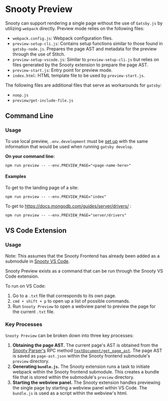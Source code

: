 # Snooty Preview

Snooty can support rendering a single page without the use of `Gatsby.js` by utilizing `webpack` directly. Preview mode relies on the following files:

-   `webpack.config.js`: Webpack configuration files.
-   `preview-setup-cli.js`: Contains setup functions similar to those found in `gatsby-node.js`. Prepares the page AST and metadata for the preview through the use of Stitch.
-   `preview-setup-vscode.js`: Similar to `preview-setup-cli.js` but relies on files generated by the Snooty extension to prepare the page AST.
-   `preview-start.js`: Entry point for preview mode.
-   `index.html`: HTML template file to be used by `preview-start.js`.

The following files are additional files that serve as workarounds for `gatsby`:

-   `noop.js`
-   `preview/get-include-file.js`

## Command Line

### Usage

To use local preview, `.env.development` must be [set up](https://github.com/mongodb/snooty/tree/master#envdevelopment) with the same information that would be used when running `gatsby develop`.

**On your command line:**

```
npm run preview -- --env.PREVIEW_PAGE="<page-name-here>"
```

#### Examples

To get to the landing page of a site:

```
npm run preview -- --env.PREVIEW_PAGE="index"
```

To get to https://docs.mongodb.com/guides/server/drivers/ :

```
npm run preview -- --env.PREVIEW_PAGE="server/drivers"
```

## VS Code Extension

### Usage

Note: This assumes that the Snooty Frontend has already been added as a submodule in [Snooty VS Code](https://github.com/mongodb/snooty-vscode).

Snooty Preview exists as a command that can be run through the Snooty VS Code extension.

To run on VS Code:

1. Go to a `.txt` file that corresponds to its own page.
2. `cmd + shift + p` to open up a list of possible commands.
3. Run `Snooty Preview` to open a webview panel to preview the page for the current `.txt` file.

### Key Processes

`Snooty Preview` can be broken down into three key processes:

1. **Obtaining the page AST.**
   The current page's AST is obtained from the [Snooty Parser's](https://github.com/mongodb/snooty-parser) RPC method [`textDocument/get_page_ast`](https://github.com/mongodb/snooty-parser/blob/DOCSP-6544/RPC-methods.md#textdocumentget_page_ast). The page AST is saved as `page-ast.json` within the Snooty frontend submodule's `preview` directory.
2. **Generating `bundle.js`.**
   The Snooty extension runs a task to initiate webpack within the Snooty frontend submodule. This creates a bundle file that is stored within the submodule's `preview` directory.
3. **Starting the webview panel.**
   The Snooty extension handles previewing the single page by starting a webview panel within VS Code. The `bundle.js` is used as a script within the webview's html.
